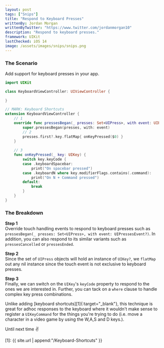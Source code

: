 ```yaml
---
layout: post
tags: ["Snips"]
title: "Respond to Keyboard Presses"
writtenBy: Jordan Morgan
writtenByTwitter: "https://www.twitter.com/jordanmorgan10"
description: "Respond to keyboard presses."
framework: UIKit
lastChecked: iOS 14
image: /assets/images/snips/snips.png
---
```


### The Scenario
Add support for keyboard presses in your app.

```swift
import UIKit

class KeyboardViewController: UIViewController {
    
}

// MARK: Keyboard Shortcuts
extension KeyboardViewController {
	// 1
    override func pressesBegan(_ presses: Set<UIPress>, with event: UIPressesEvent?) {
        super.pressesBegan(presses, with: event)
        // 2
        presses.first?.key.flatMap{ onKeyPressed($0) }
    }
    
    // 3
    func onKeyPressed(_ key: UIKey) {
        switch key.keyCode {
        case .keyboardSpacebar:
            print("On spacebar pressed")
        case .keyboardN where key.modifierFlags.contains(.command):
            print("On N + Command pressed")
        default:
            break
        }
    }
}
```

### The Breakdown

**Step 1**<br />
Override touch handling events to respond to keyboard presses such as `pressesBegan(_ presses: Set<UIPress>, with event: UIPressesEvent?)`. In addition, you can also respond to its similar variants such as `pressesCancelled` or `pressesEnded`.

**Step 2**<br />
Since the set of `UIPress` objects will hold an instance of `UIKey?`, we `flatMap` out any nil instance since the touch event is not exclusive to keyboard presses.

**Step 3**<br />
Finally, we can switch on the `UIKey`'s `keyCode` property to respond to the ones we are interested in. Further, you can tack on a `where` clause to handle complex key press combinations.

Unlike adding [keyboard shortcuts][1]{:target="_blank"}, this technique is great for adhoc responses to the keyboard where it wouldn't make sense to register a `UIKeyCommand` for the things you're trying to do (i.e. move a character in a video game by using the W,A,S and D keys.).

Until next time ✌️

[1]: {{ site.url | append:"/Keyboard-Shortcuts" }}